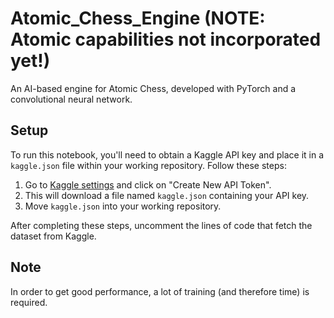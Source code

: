 # Atomic_Chess_Engine (NOTE: Atomic capabilities not incorporated yet!)

An AI-based engine for Atomic Chess, developed with PyTorch and a convolutional neural network.

## Setup

To run this notebook, you'll need to obtain a Kaggle API key and place it in a `kaggle.json` file within your working repository. Follow these steps:

1. Go to [Kaggle settings](https://www.kaggle.com/settings) and click on "Create New API Token".
2. This will download a file named `kaggle.json` containing your API key.
3. Move `kaggle.json` into your working repository.

After completing these steps, uncomment the lines of code that fetch the dataset from Kaggle.

## Note

In order to get good performance, a lot of training (and therefore time) is required.
